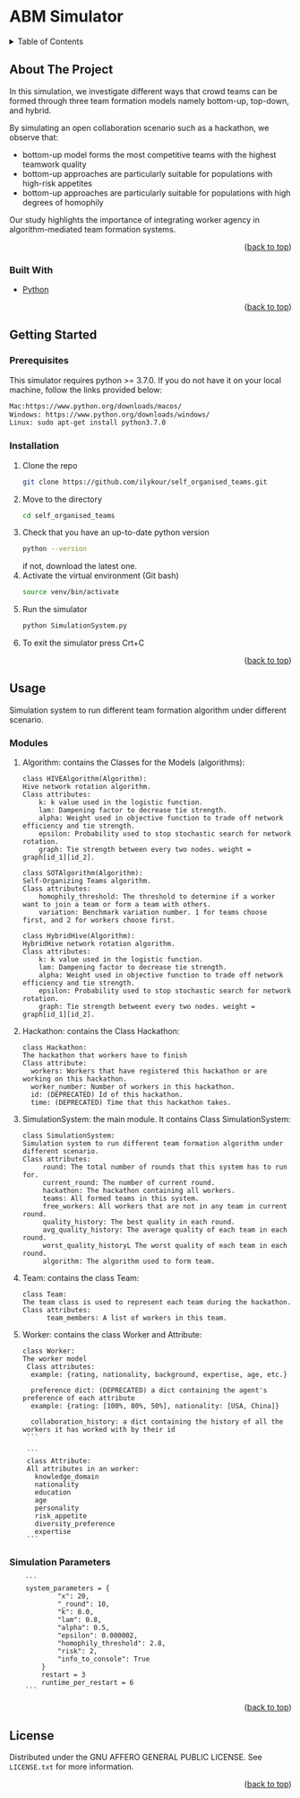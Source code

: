 # ABM Simulator

<!-- TABLE OF CONTENTS -->
<details>
  <summary>Table of Contents</summary>
  <ol>
    <li>
      <a href="#about-the-project">About The Project</a>
      <ul>
        <li><a href="#built-with">Built With</a></li>
      </ul>
    </li>
    <li>
      <a href="#getting-started">Getting Started</a>
      <ul>
        <li><a href="#prerequisites">Prerequisites</a></li>
        <li><a href="#installation">Installation</a></li>
      </ul>
    </li>
    <li><a href="#usage">Usage</a></li>
    <li><a href="#license">License</a></li>
  </ol>
</details>



<!-- ABOUT THE PROJECT -->
## About The Project
In this simulation, we investigate different ways that crowd teams can be formed through three team formation models namely bottom-up, top-down, and hybrid.


By simulating an open collaboration scenario such as a hackathon, we observe that:
* bottom-up model forms the most competitive teams with the highest teamwork quality
* bottom-up approaches are particularly suitable for populations with high-risk appetites
* bottom-up approaches are particularly suitable for populations with high degrees of homophily

Our study highlights the importance of integrating worker agency in algorithm-mediated team formation systems.


<p align="right">(<a href="#top">back to top</a>)</p>



### Built With

* [Python](https://www.python.org/)

<p align="right">(<a href="#top">back to top</a>)</p>

<!-- GETTING STARTED -->
## Getting Started

### Prerequisites
This simulator requires python >= 3.7.0. 
If you do not have it on your local machine, follow the links provided below:
  ```sh
  Mac:https://www.python.org/downloads/macos/
  Windows: https://www.python.org/downloads/windows/
  Linux: sudo apt-get install python3.7.0
  ```

### Installation

1. Clone the repo
   ```sh
   git clone https://github.com/ilykour/self_organised_teams.git
   ```
2. Move to the directory
   ```sh
   cd self_organised_teams
   ```
3. Check that you have an up-to-date python version
   ```sh
   python --version
   ```
   if not, download the latest one.
4. Activate the virtual environment (Git bash)
   ```sh
   source venv/bin/activate
   ```
5. Run the simulator
   ```sh
   python SimulationSystem.py
   ```
6. To exit the simulator press Crt+C

<p align="right">(<a href="#top">back to top</a>)</p>



<!-- USAGE EXAMPLES -->
## Usage
Simulation system to run different team formation algorithm under different scenario.

### Modules
1. Algorithm: contains the Classes for the Models (algorithms):
    
    ```
    class HIVEAlgorithm(Algorithm):
    Hive network rotation algorithm.
    Class attributes:
        k: k value used in the logistic function.
        lam: Dampening factor to decrease tie strength.
        alpha: Weight used in objective function to trade off network efficiency and tie strength.
        epsilon: Probability used to stop stochastic search for network rotation.
        graph: Tie strength between every two nodes. weight = graph[id_1][id_2].
    ```
    ```
    class SOTAlgorithm(Algorithm):
    Self-Organizing Teams algorithm.
    Class attributes:
        homophily_threshold: The threshold to determine if a worker want to join a team or form a team with others.
        variation: Benchmark variation number. 1 for teams choose first, and 2 for workers choose first.
    ```
    ```
    class HybridHive(Algorithm):
    HybridHive network rotation algorithm.
    Class attributes:
        k: k value used in the logistic function.
        lam: Dampening factor to decrease tie strength.
        alpha: Weight used in objective function to trade off network efficiency and tie strength.
        epsilon: Probability used to stop stochastic search for network rotation.
        graph: Tie strength betweent every two nodes. weight = graph[id_1][id_2].
    ```
    
2. Hackathon: contains the Class Hackathon:
    ```
    class Hackathon:
    The hackathon that workers have to finish
    Class attribute:
      workers: Workers that have registered this hackathon or are working on this hackathon.
      worker_number: Number of workers in this hackathon.
      id: (DEPRECATED) Id of this hackathon.
      time: (DEPRECATED) Time that this hackathon takes.
    ```
5. SimulationSystem: the main module. It contains Class SimulationSystem:
    ```
    class SimulationSystem:
    Simulation system to run different team formation algorithm under different scenario.
    Class attributes:
         round: The total number of rounds that this system has to run for.
         current_round: The number of current round.
         hackathon: The hackathon containing all workers.
         teams: All formed teams in this system.
         free_workers: All workers that are not in any team in current round.
         quality_history: The best quality in each round.
         avg_quality_history: The average quality of each team in each round.
         worst_quality_historyL The worst quality of each team in each round.
         algorithm: The algorithm used to form team.
      ```
7. Team: contains the class Team:
      ```
      class Team:
      The team class is used to represent each team during the hackathon.
      Class attributes:
            team_members: A list of workers in this team.
      ```
9. Worker: contains the class Worker and Attribute:
      ```
      class Worker:
      The worker model
       Class attributes:
        example: {rating, nationality, background, expertise, age, etc.}

        preference dict: (DEPRECATED) a dict containing the agent's preference of each attribute
        example: {rating: [100%, 80%, 50%], nationality: [USA, China]}

        collaboration_history: a dict containing the history of all the workers it has worked with by their id
       ```
       
       ```
       class Attribute:
       All attributes in an worker:
         knowledge_domain
         nationality
         education
         age
         personality
         risk_appetite
         diversity_preference
         expertise
       ```

### Simulation Parameters
        ```
        system_parameters = {
                "x": 20,
                "_round": 10,
                "k": 8.0,
                "lam": 0.8,
                "alpha": 0.5,
                "epsilon": 0.000002,
                "homophily_threshold": 2.8,
                "risk": 2,
                "info_to_console": True
            }
            restart = 3
            runtime_per_restart = 6
        ```

<p align="right">(<a href="#top">back to top</a>)</p>



<!-- LICENSE -->
## License

Distributed under the GNU AFFERO GENERAL PUBLIC LICENSE. See `LICENSE.txt` for more information.

<p align="right">(<a href="#top">back to top</a>)</p>
